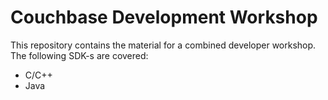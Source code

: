 # Couchbase Development Workshop

This repository contains the material for a combined developer workshop. The following SDK-s are covered:

* C/C++
* Java

